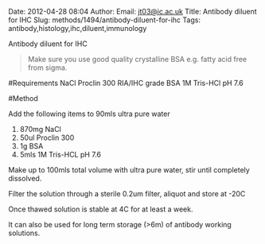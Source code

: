 Date: 2012-04-28 08:04
Author: 
Email: jt03@ic.ac.uk
Title: Antibody diluent for IHC
Slug: methods/1494/antibody-diluent-for-ihc
Tags: antibody,histology,ihc,diluent,immunology

Antibody diluent for IHC




>Make sure you use good quality crystalline BSA e.g. fatty acid free from sigma.


#Requirements
NaCl
Proclin 300
RIA/IHC grade BSA
1M Tris-HCl pH 7.6

#Method

Add the following items to 90mls ultra pure water

1. 870mg NaCl
2. 50ul Proclin 300 
3. 1g BSA
4. 5mls 1M Tris-HCL pH 7.6




Make up to 100mls total volume with ultra pure water, stir until completely dissolved.



Filter the solution through a sterile 0.2um filter, aliquot and store at -20C



Once thawed solution is stable at 4C for at least a week. 

It can also be used for long term storage (>6m) of antibody working solutions. 





